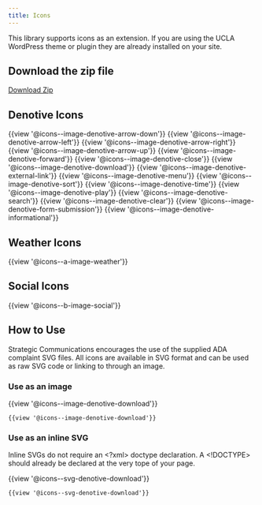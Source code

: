 ```yaml
---
title: Icons
---
```


This library supports icons as an extension. If you are using the UCLA WordPress theme or plugin they are already installed on your site.

## Download the zip file
<a class="create-button" href="https://ucla-fractal.s3-us-west-1.amazonaws.com/UCLA-WEB-ICONS.zip">Download Zip</a>

## Denotive Icons
{{view '@icons--image-denotive-arrow-down'}}
{{view '@icons--image-denotive-arrow-left'}}
{{view '@icons--image-denotive-arrow-right'}}
{{view '@icons--image-denotive-arrow-up'}}
{{view '@icons--image-denotive-forward'}}
{{view '@icons--image-denotive-close'}}
{{view '@icons--image-denotive-download'}}
{{view '@icons--image-denotive-external-link'}}
{{view '@icons--image-denotive-menu'}}
{{view '@icons--image-denotive-sort'}}
{{view '@icons--image-denotive-time'}}
{{view '@icons--image-denotive-play'}}
{{view '@icons--image-denotive-search'}}
{{view '@icons--image-denotive-clear'}}
{{view '@icons--image-denotive-form-submission'}}
{{view '@icons--image-denotive-informational'}}

## Weather Icons
{{view '@icons--a-image-weather'}}

## Social Icons
{{view '@icons--b-image-social'}}

## How to Use

Strategic Communications encourages the use of the supplied ADA complaint SVG files. All icons are available in SVG format and can be used as raw SVG code or linking to through an image.


### Use as an image

{{view '@icons--image-denotive-download'}}
```
{{view '@icons--image-denotive-download'}}
```

### Use as an inline SVG

Inline SVGs do not require an <?xml> doctype declaration. A <!DOCTYPE> should already be declared at the very tope of your page.

{{view '@icons--svg-denotive-download'}}
```
{{view '@icons--svg-denotive-download'}}
```
